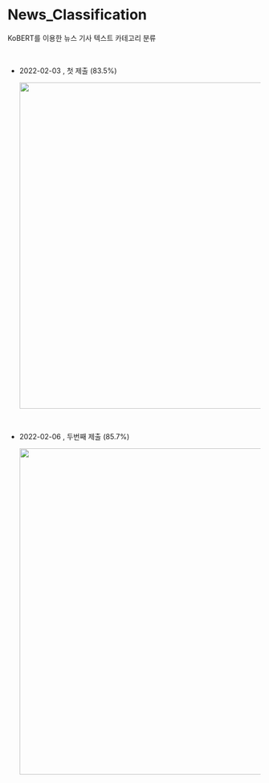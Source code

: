 # News_Classification

KoBERT를 이용한 뉴스 기사 텍스트 카테고리 분류 

<br>

- 2022-02-03 , 첫 제출 (83.5%)


  <img src = 'https://user-images.githubusercontent.com/77683645/152379662-a06db48f-bfd5-4d84-8e0d-de0747ace9b1.png' width = 650> 
<br>

- 2022-02-06 , 두번째 제출 (85.7%)


  <img src = 'https://user-images.githubusercontent.com/77683645/152686389-078d0d45-bafd-4f98-a444-3f08c470b70b.png' width = 650> 
